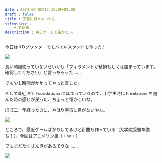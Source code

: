 ```yaml
---
date : 2024-07-05T12:15:00+09:00
draft : false
title : 宇宙に目がないやん
categories :
    - 雑記帳
description : 毎日ゲームで生きたい。
---
```


今日は３Dプリンターでモバイルスタンドを作った！

![](https://image.icysamon.jp/blog/2024-07/3dprint-phone-stand.webp)

長い時間使っていないせいかも「フィラメントが破損もしくは詰まっています。確認してください」と言っちゃった......

でも少し時間がかかってやっと直した。

そして最近 X4: Foundations にはまっているので、小学生時代 Freelancer を遊んだ時の感じが戻った、ちょっと懐かしいな。

ほぼ二十年経ったのに、やはり宇宙に目がないやん。

![](https://image.icysamon.jp/blog/2024-07/x4-screenshot.webp)

ところで、最近ゲームばかりしてるけど新曲も作っている（大学院受験準備も！）、今回はアニメソン風（・ｗ・）

でもまだたくさん道があるそうな ......

![](https://image.icysamon.jp/blog/2024-07/cubase-screenshot.webp)